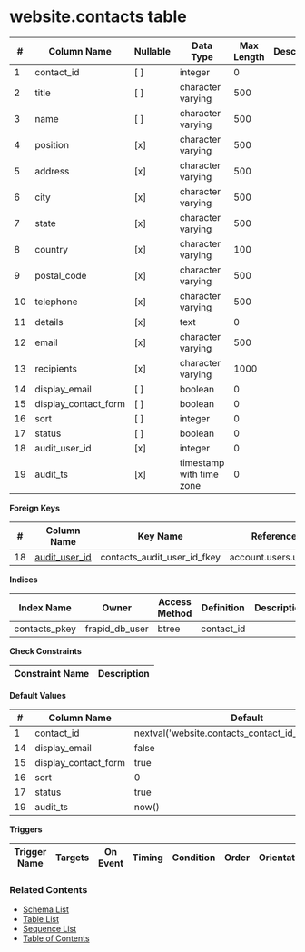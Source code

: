 # website.contacts table



| # | Column Name | Nullable | Data Type | Max Length | Description |
| --- | --- | --- | --- | --- | --- |
| 1 | contact_id | [ ] | integer | 0 |  |
| 2 | title | [ ] | character varying | 500 |  |
| 3 | name | [ ] | character varying | 500 |  |
| 4 | position | [x] | character varying | 500 |  |
| 5 | address | [x] | character varying | 500 |  |
| 6 | city | [x] | character varying | 500 |  |
| 7 | state | [x] | character varying | 500 |  |
| 8 | country | [x] | character varying | 100 |  |
| 9 | postal_code | [x] | character varying | 500 |  |
| 10 | telephone | [x] | character varying | 500 |  |
| 11 | details | [x] | text | 0 |  |
| 12 | email | [x] | character varying | 500 |  |
| 13 | recipients | [x] | character varying | 1000 |  |
| 14 | display_email | [ ] | boolean | 0 |  |
| 15 | display_contact_form | [ ] | boolean | 0 |  |
| 16 | sort | [ ] | integer | 0 |  |
| 17 | status | [ ] | boolean | 0 |  |
| 18 | audit_user_id | [x] | integer | 0 |  |
| 19 | audit_ts | [x] | timestamp with time zone | 0 |  |



**Foreign Keys**

| # | Column Name | Key Name | References |
| --- | --- | --- | --- |
| 18 | [audit_user_id](../account/users.md) | contacts_audit_user_id_fkey | account.users.user_id |



**Indices**

| Index Name | Owner | Access Method | Definition | Description |
| --- | --- | --- | --- | --- |
| contacts_pkey | frapid_db_user | btree | contact_id |  |



**Check Constraints**

| Constraint Name | Description |
| --- | --- |



**Default Values**

| # | Column Name | Default |
| --- | --- | --- |
| 1 | contact_id | nextval('website.contacts_contact_id_seq'::regclass) |
| 14 | display_email | false |
| 15 | display_contact_form | true |
| 16 | sort | 0 |
| 17 | status | true |
| 19 | audit_ts | now() |


**Triggers**

| Trigger Name | Targets | On Event | Timing | Condition | Order | Orientation | Description |
| --- | --- | --- | --- | --- | --- | --- | --- |


### Related Contents
* [Schema List](../../schemas.md)
* [Table List](../../tables.md)
* [Sequence List](../../sequences.md)
* [Table of Contents](../../README.md)
